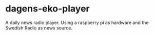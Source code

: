 # dagens-eko-player
A daily news radio player. Using a raspberry pi as hardware and the Swedish Radio as news source. 

